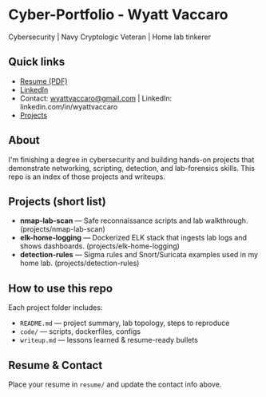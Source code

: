 # Cyber-Portfolio - Wyatt Vaccaro

Cybersecurity | Navy Cryptologic Veteran | Home lab tinkerer

## Quick links
- [Resume (PDF)](`resume/vaccaroresume.pdf`)
- [LinkedIn](https://linkedin.com/in/wyattvaccaro)
- Contact: wyattvaccaro@gmail.com | LinkedIn: linkedin.com/in/wyattvaccaro
- [Projects](`projects/`)

## About
I'm finishing a degree in cybersecurity and building hands-on projects that demonstrate networking, scripting, detection, and lab-forensics skills. This repo is an index of those projects and writeups.

## Projects (short list)
- **nmap-lab-scan** — Safe reconnaissance scripts and lab walkthrough. (projects/nmap-lab-scan)
- **elk-home-logging** — Dockerized ELK stack that ingests lab logs and shows dashboards. (projects/elk-home-logging)
- **detection-rules** — Sigma rules and Snort/Suricata examples used in my home lab. (projects/detection-rules)

## How to use this repo
Each project folder includes:
- `README.md` — project summary, lab topology, steps to reproduce
- `code/` — scripts, dockerfiles, configs
- `writeup.md` — lessons learned & resume-ready bullets

## Resume & Contact
Place your resume in `resume/` and update the contact info above.
